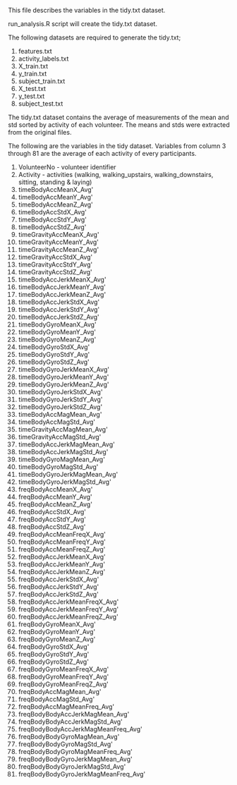 This file describes the variables in the tidy.txt dataset.

run_analysis.R script will create the tidy.txt dataset. 

The following datasets are required to generate the tidy.txt;
1.  features.txt
2.  activity_labels.txt
3.  X_train.txt
4.  y_train.txt
5.  subject_train.txt
6.  X_test.txt
7.  y_test.txt
8.  subject_test.txt

The tidy.txt dataset contains the average of measurements of the mean and std sorted by activity of each volunteer. The means and stds were extracted from the original files. 

The following are the variables in the tidy dataset. Variables from column 3 through 81 are the average of each activity of every participants.

1.  VolunteerNo - volunteer identifier
2.  Activity    - activities (walking, walking_upstairs, walking_downstairs, sitting, standing & laying)
3.  timeBodyAccMeanX_Avg' 
4.  timeBodyAccMeanY_Avg' 
5.  timeBodyAccMeanZ_Avg' 
6.  timeBodyAccStdX_Avg' 
7.  timeBodyAccStdY_Avg' 
8.  timeBodyAccStdZ_Avg' 
9.  timeGravityAccMeanX_Avg' 
10. timeGravityAccMeanY_Avg' 
11. timeGravityAccMeanZ_Avg' 
12. timeGravityAccStdX_Avg' 
13. timeGravityAccStdY_Avg' 
14. timeGravityAccStdZ_Avg' 
15. timeBodyAccJerkMeanX_Avg' 
16. timeBodyAccJerkMeanY_Avg' 
17. timeBodyAccJerkMeanZ_Avg' 
18. timeBodyAccJerkStdX_Avg' 
19. timeBodyAccJerkStdY_Avg' 
20. timeBodyAccJerkStdZ_Avg' 
21. timeBodyGyroMeanX_Avg' 
22. timeBodyGyroMeanY_Avg' 
23. timeBodyGyroMeanZ_Avg' 
24. timeBodyGyroStdX_Avg' 
25. timeBodyGyroStdY_Avg' 
26. timeBodyGyroStdZ_Avg' 
27. timeBodyGyroJerkMeanX_Avg' 
28. timeBodyGyroJerkMeanY_Avg' 
29. timeBodyGyroJerkMeanZ_Avg' 
30. timeBodyGyroJerkStdX_Avg' 
31. timeBodyGyroJerkStdY_Avg' 
32. timeBodyGyroJerkStdZ_Avg' 
33. timeBodyAccMagMean_Avg' 
34. timeBodyAccMagStd_Avg' 
35. timeGravityAccMagMean_Avg' 
36. timeGravityAccMagStd_Avg' 
37. timeBodyAccJerkMagMean_Avg' 
38. timeBodyAccJerkMagStd_Avg' 
39. timeBodyGyroMagMean_Avg' 
40. timeBodyGyroMagStd_Avg' 
41. timeBodyGyroJerkMagMean_Avg' 
42. timeBodyGyroJerkMagStd_Avg' 
43. freqBodyAccMeanX_Avg' 
44. freqBodyAccMeanY_Avg' 
45. freqBodyAccMeanZ_Avg' 
46. freqBodyAccStdX_Avg' 
47. freqBodyAccStdY_Avg' 
48. freqBodyAccStdZ_Avg' 
49. freqBodyAccMeanFreqX_Avg' 
50. freqBodyAccMeanFreqY_Avg' 
51. freqBodyAccMeanFreqZ_Avg' 
52. freqBodyAccJerkMeanX_Avg' 
53. freqBodyAccJerkMeanY_Avg' 
54. freqBodyAccJerkMeanZ_Avg' 
55. freqBodyAccJerkStdX_Avg' 
56. freqBodyAccJerkStdY_Avg' 
57. freqBodyAccJerkStdZ_Avg' 
58. freqBodyAccJerkMeanFreqX_Avg' 
59. freqBodyAccJerkMeanFreqY_Avg' 
60. freqBodyAccJerkMeanFreqZ_Avg' 
61. freqBodyGyroMeanX_Avg' 
62. freqBodyGyroMeanY_Avg' 
63. freqBodyGyroMeanZ_Avg' 
64. freqBodyGyroStdX_Avg' 
65. freqBodyGyroStdY_Avg' 
66. freqBodyGyroStdZ_Avg' 
67. freqBodyGyroMeanFreqX_Avg' 
68. freqBodyGyroMeanFreqY_Avg' 
69. freqBodyGyroMeanFreqZ_Avg' 
70. freqBodyAccMagMean_Avg' 
71. freqBodyAccMagStd_Avg' 
72. freqBodyAccMagMeanFreq_Avg' 
73. freqBodyBodyAccJerkMagMean_Avg' 
74. freqBodyBodyAccJerkMagStd_Avg' 
75. freqBodyBodyAccJerkMagMeanFreq_Avg' 
76. freqBodyBodyGyroMagMean_Avg' 
77. freqBodyBodyGyroMagStd_Avg' 
78. freqBodyBodyGyroMagMeanFreq_Avg' 
79. freqBodyBodyGyroJerkMagMean_Avg' 
80. freqBodyBodyGyroJerkMagStd_Avg' 
81. freqBodyBodyGyroJerkMagMeanFreq_Avg'

